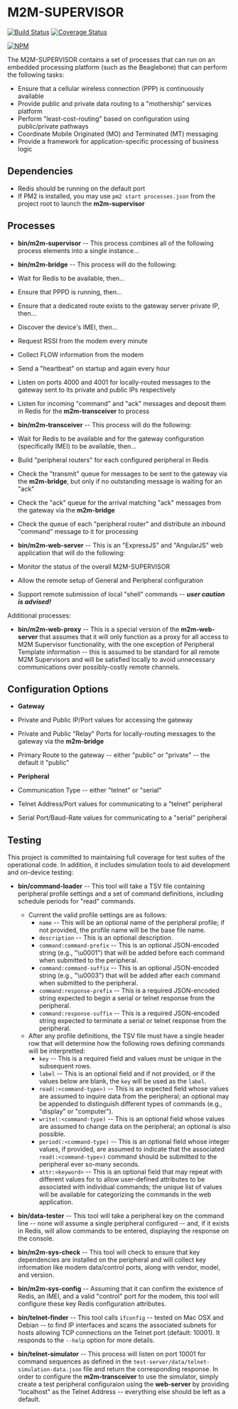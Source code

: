 M2M-SUPERVISOR 
====

[![Build Status](https://travis-ci.org/numerex/m2m-supervisor.svg)](https://travis-ci.org/numerex/m2m-supervisor)
[![Coverage Status](https://coveralls.io/repos/numerex/m2m-supervisor/badge.svg?branch=master)](https://coveralls.io/r/numerex/m2m-supervisor?branch=master)

[![NPM](https://nodei.co/npm/m2m-supervisor.png)](https://npmjs.org/package/m2m-supervisor)

The M2M-SUPERVISOR contains a set of processes that can run on an embedded processing platform (such as the Beaglebone)
that can perform the following tasks:

* Ensure that a cellular wireless connection (PPP) is continuously available
* Provide public and private data routing to a "mothership" services platform
* Perform "least-cost-routing" based on configuration using public/private pathways
* Coordinate Mobile Originated (MO) and Terminated (MT) messaging
* Provide a framework for application-specific processing of business logic

Dependencies
----

* Redis should be running on the default port
* If PM2 is installed, you may use `pm2 start processes.json` from the project root to launch the **m2m-supervisor**

Processes
----

* **bin/m2m-supervisor** -- This process combines all of the following process elements into a single instance...

* **bin/m2m-bridge** -- This process will do the following:
 * Wait for Redis to be available, then...
 * Ensure that PPPD is running, then...
 * Ensure that a dedicated route exists to the gateway server private IP, then...
 * Discover the device's IMEI, then...
 * Request RSSI from the modem every minute
 * Collect FLOW information from the modem
 * Send a "heartbeat" on startup and again every hour
 * Listen on ports 4000 and 4001 for locally-routed messages to the gateway sent to its private and public IPs respectively
 * Listen for incoming "command" and "ack" messages and deposit them in Redis for the **m2m-transceiver** to process

* **bin/m2m-transceiver** -- This process will do the following:
 * Wait for Redis to be available and for the gateway configuration (specifically IMEI) to be available, then...
 * Build "peripheral routers" for each configured peripheral in Redis
 * Check the "transmit" queue for messages to be sent to the gateway via the **m2m-bridge**, but only if no outstanding message is waiting for an "ack"
 * Check the "ack" queue for the arrival matching "ack" messages from the gateway via the **m2m-bridge**
 * Check the queue of each "peripheral router" and distribute an inbound "command" message to it for processing

* **bin/m2m-web-server** -- This is an "ExpressJS" and "AngularJS" web application that will do the following:
 * Monitor the status of the overall M2M-SUPERVISOR
 * Allow the remote setup of General and Peripheral configuration
 * Support remote submission of local "shell" commands -- _**user caution is advised!**_
 
Additional processes:
 
* **bin/m2m-web-proxy** -- This is a special version of the **m2m-web-server** that assumes that it will only function as a proxy for all access to M2M Supervisor functionality,
with the one exception of Peripheral Template information -- this is assumed to be standard for all remote M2M Supervisors and will be satisfied locally to avoid unnecessary communications over possibly-costly remote channels.

Configuration Options
----

* **Gateway**
 * Private and Public IP/Port values for accessing the gateway
 * Private and Public "Relay" Ports for locally-routing messages to the gateway via the **m2m-bridge**
 * Primary Route to the gateway -- either "public" or "private" -- the default it "public"

* **Peripheral**
 * Communication Type -- either "telnet" or "serial"
 * Telnet Address/Port values for communicating to a "telnet" peripheral
 * Serial Port/Baud-Rate values for communicating to a "serial" peripheral

Testing
----

This project is committed to maintaining full coverage for test suites of the operational code.
In addition, it includes simulation tools to aid development and on-device testing:

* **bin/command-loader** -- This tool will take a TSV file containing peripheral profile settings and a set of command definitions, including schedule periods for "read" commands.
    * Current the valid profile settings are as follows:
        * `name` -- This will be an optional name of the peripheral profile; if not provided, the profile name will be the base file name.
        * `description` -- This is an optional description.
        * `command:command-prefix` -- This is an optional JSON-encoded string (e.g., "\u0001") that will be added before each command when submitted to the peripheral.
        * `command:command-suffix` -- This is an optional JSON-encoded string (e.g., "\u0003") that will be added after each command when submitted to the peripheral.
        * `command:response-prefix` -- This is a required JSON-encoded string expected to begin a serial or telnet response from the peripheral.
        * `command:response-suffix` -- This is a required JSON-encoded string expected to terminate a serial or telnet response from the peripheral.
    * After any profile definitions, the TSV file must have a single header row that will determine how the following rows defining commands will be interpretted:
        * `key` -- This is a required field and values must be unique in the subsequent rows.
        * `label` -- This is an optional field and if not provided, or if the values below are blank, the `key` will be used as the `label`.
        * `read(:<command-type>)` -- This is an expected field whose values are assumed to inquire data from the peripheral; an optional <command-type> may be appended to distinguish different types of commands (e.g., "display" or "computer").
        * `write(:<command-type)` -- This is an optional field whose values are assumed to change data on the peripheral; an optional <command-type> is also possible.
        * `period(:<command-type)` -- This is an optional field whose integer values, if provided, are assumed to indicate that the associated `read(:<command-type>)` command should be submitted to the peripheral ever so-many seconds.
        * `attr:<keyword>` -- This is an optional field that may repeat with different values for <keyword> to allow user-defined attributes to be associated with individual commands; the unique list of values will be available for categorizing the commands in the web application.

* **bin/data-tester** -- This tool will take a peripheral key on the command line -- none will assume a single peripheral configured -- and, if it exists in Redis, will allow commands to be entered, displaying the response on the console.

* **bin/m2m-sys-check** -- This tool will check to ensure that key dependencies are installed on the peripheral and will collect key information like modem data/control ports, along with vendor, model, and version.

* **bin/m2m-sys-config** -- Assuming that it can confirm the existence of Redis, an IMEI, and a valid "control" port for the modem, this tool will configure these key Redis configuration attributes.

* **bin/telnet-finder** -- This tool calls `ifconfig` -- tested on Mac OSX and Debian -- to find IP interfaces and scans the associated subnets for hosts allowing TCP connections on the Telnet port (default: 10001).
It responds to the `--help` option for more details.

* **bin/telnet-simulator** -- This process will listen on port 10001 for command sequences as defined in the `test-server/data/telnet-simulation-data.json` file and return the corresponding response.
In order to configure the **m2m-transceiver** to use the simulator, simply create a test peripheral configuraion using the **web-server** by providing "localhost" as the Telnet Address --
everything else should be left as a default.
